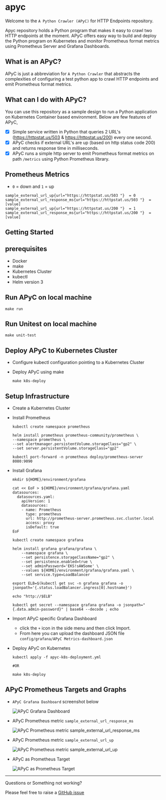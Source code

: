 # apyc
Welcome to the `A Python Crawler (APyC)` for HTTP Endpoints repository.

Apyc repository holds a Python program that makes it easy to crawl two HTTP endpoints at the moment. APyC offers easy way to build and deploy the Python program on Kubernetes and monitor Prometheus format metrics using Prometheus Server and Grafana Dashboards.

What is an APyC?
--- 

APyC is just a abbreviation for `A Python Crawler` that abstracts the complexities of configuring a test python app to crawl HTTP endpoints and emit Prometheus format metrics.

What can I do with APyC?
--- 

You can use this repository as a sample design to run a Python application on Kubernetes Container based environment. Below are few features of APyC,

- [x] Simple service written in Python that queries 2 URL's (https://httpstat.us/503 & https://httpstat.us/200) every one second.
- [x] APyC checks if external URL's are up (based on http status code 200) and returns response time in milliseconds.
- [x] APyC runs a simple http server to emit Prometheus format metrics on path `/metrics` using Python Prometheus library.

Prometheus Metrics
--- 

- `0` = down and `1` = up
```
sample_external_url_up{url="https://httpstat.us/503 "}  = 0
sample_external_url_response_ms{url="https://httpstat.us/503 "}  = [value]
sample_external_url_up{url="https://httpstat.us/200 "}  = 1
sample_external_url_response_ms{url="https://httpstat.us/200 "}  = [value]
```

Getting Started
---

## prerequisites

- Docker
- make
- Kubernetes Cluster
- kubectl
- Helm version 3

## Run APyC on local machine

```
make run
```

## Run Unitest on local machine

```
make unit-test
```

## Deploy APyC to Kubernetes Cluster

- Configure kubectl configuration pointing to a Kubernetes Cluster
- Deploy APyC using make

    ```
    make k8s-deploy
    ```

## Setup Infrastructure

- Create a Kubernetes Cluster
- Install Prometheus

    ```
    kubectl create namespace prometheus

    helm install prometheus prometheus-community/prometheus \
    --namespace prometheus \
    --set alertmanager.persistentVolume.storageClass="gp2" \
    --set server.persistentVolume.storageClass="gp2"

    kubectl port-forward -n prometheus deploy/prometheus-server 8080:9090
    ```

- Install Grafana

    ```
    mkdir ${HOME}/environment/grafana

    cat << EoF > ${HOME}/environment/grafana/grafana.yaml
    datasources:
      datasources.yaml:
        apiVersion: 1
        datasources:
        - name: Prometheus
          type: prometheus
          url: http://prometheus-server.prometheus.svc.cluster.local
          access: proxy
          isDefault: true
    EoF

    kubectl create namespace grafana

    helm install grafana grafana/grafana \
        --namespace grafana \
        --set persistence.storageClassName="gp2" \
        --set persistence.enabled=true \
        --set adminPassword='EKS!sAWSome' \
        --values ${HOME}/environment/grafana/grafana.yaml \
        --set service.type=LoadBalancer

    export ELB=$(kubectl get svc -n grafana grafana -o jsonpath='{.status.loadBalancer.ingress[0].hostname}')

    echo "http://$ELB"

    kubectl get secret --namespace grafana grafana -o jsonpath="{.data.admin-password}" | base64 --decode ; echo
    ```

- Import APyC specific Grafana Dashboard
    - click the `+` icon in the side menu and then click Import.
    - From here you can upload the dashboard JSON file `config/grafana/APyC Metrics-dashboard.json`

- Deploy APyC on Kubernetes

    ```
    kubectl apply -f apyc-k8s-deployment.yml

    #OR

    make k8s-deploy
    ```

## APyC Prometheus Targets and Graphs

- `APyC Grafana Dashboard` screenshot below

    ![APyC Grafana Dashboard](screenshots/apyc-grafana-dashboard.png)

- APyC Prometheus metric `sample_external_url_response_ms`

    ![APyC Prometheus metric sample_external_url_response_ms](screenshots/apyc-prometheus-sample_external_url_response_ms.png)

- APyC Prometheus metric `sample_external_url_up`

    ![APyC Prometheus metric sample_external_url_up](screenshots/apyc-prometheus-sample_external_url_up.png)

- APyC as Prometheus Target

    ![APyC as Prometheus Target](screenshots/apyc-prometheus-targets.png)

--- 

Questions or Something not working?

Please feel free to raise a [GitHub issue](https://github.com/saiteja313/apyc/issues)